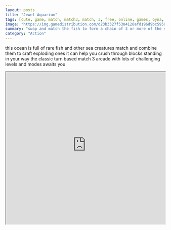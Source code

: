 ```yaml
---
layout: posts
title: "Jewel Aquarium"
tags: [cute, game, match, match3, match, 3, free, online, games, oyna, game, free, games, play, play, games]
image: "https://img.gamedistribution.com/d23b3327f5304120afd196d9bc595d70.jpg"
summary: "swap and match the fish to form a chain of 3 or more of the same color you will be rewarded with explosive power ups if you match 4 or more  free online games oyna game free games play play games"
category: "Action"
---
```


this ocean is full of rare fish and other sea creatures match and combine them to craft exploding ones it can help you crush through blocks standing in your way the classic turn based match 3 arcade with lots of challenging levels and modes awaits you

<iframe width="100%" height="480px;" src="https://html5.gamedistribution.com/d23b3327f5304120afd196d9bc595d70/"></iframe>